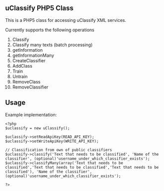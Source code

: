 uClassify PHP5 Class
--------------------

This is a PHP5 class for accessing uClassify XML services. 

Currently supports the following operations

1. Classify
2. Classify many texts (batch processing)
3. getInformation
4. getInformationMany
5. CreateClassifier
6. AddClass
7. Train
8. Untrain
9. RemoveClass
10. RemoveClassifier

Usage
-----

Example implementation:

	<?php
	$uclassify = new uClassify();

	$uclassify->setReadApiKey(READ_API_KEY);
	$uclassify->setWriteApiKey(WRITE_API_KEY);

	// Classification from own of public classifiers
	$uclassify->classify('Text that needs to be classified', 'Name of the classifier', (optional)'username_under_which_classifier_exists');
	$uclassify->classifyMany(array('Text that needs to be classified','Text that needs to be classified','Text that needs to be classified'), 'Name of the classifier', (optional)'username_under_which_classifier_exists');

	?>